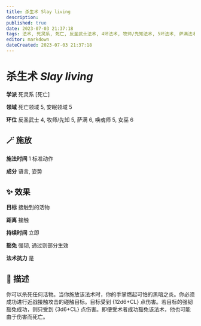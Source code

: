 ```yaml
---
title: 杀生术 Slay living
description: 
published: true
date: 2023-07-03 21:37:18
tags: 法术, 死灵系, 死亡, 反圣武士法术, 4环法术, 牧师/先知法术, 5环法术, 萨满法术, 6环法术, 唤魂师法术, 女巫法术, 死亡领域, 安眠领域
editor: markdown
dateCreated: 2023-07-03 21:37:18
---
```


# **杀生术** *Slay living*

**学派** 死灵系 \[死亡\] 

**领域** 死亡领域 5, 安眠领域 5

**环位** 反圣武士 4, 牧师/先知 5, 萨满 6, 唤魂师 5, 女巫 6

## 🪄 施放

**施法时间** 1 标准动作

**成分** 语言, 姿势

## ✨ 效果 

**目标** 接触到的活物 

**距离** 接触  

**持续时间** 立即 

**豁免** 强韧, 通过则部分生效

**法术抗力** 是

## 📖 描述

你可以杀死任何活物。当你施放该法术时，你的手掌燃起可怕的黑暗之炎。你必须成功进行近战接触攻击的碰触目标。目标受到 {12d6+CL} 点伤害。若目标的强韧豁免成功，则只受到 {3d6+CL} 点伤害。即便受术者成功豁免该法术，他也可能由于伤害而死亡。
    